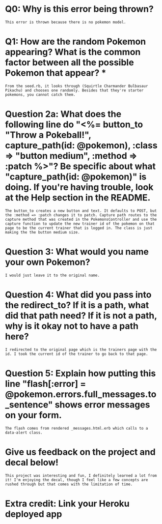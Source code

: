 # Q0: Why is this error being thrown?
    This error is thrown because there is no pokemon model. 

# Q1: How are the random Pokemon appearing? What is the common factor between all the possible Pokemon that appear? *
    From the seed.rb, it looks through (Squirtle Charmander Bulbasaur Pikachu) and chooses one randomly. Besides that they're starter pokemons, you cannot catch them.  

# Question 2a: What does the following line do "<%= button_to "Throw a Pokeball!", capture_path(id: @pokemon), :class => "button medium", :method => :patch %>"? Be specific about what "capture_path(id: @pokemon)" is doing. If you're having trouble, look at the Help section in the README.
    The button_to creates a new button and text. It defaults to POST, but the :method => :patch changes it to patch. Capture path routes to the capture method that was created in the PokemonsController and use the capture function to update the new trainer id of the pokemon on that page to be the current trainer that is logged in. The class is just making the the button medium size.

# Question 3: What would you name your own Pokemon?
    I would just leave it to the original name. 

# Question 4: What did you pass into the redirect_to? If it is a path, what did that path need? If it is not a path, why is it okay not to have a path here?
    I redirected to the original page which is the trainers page with the id. I took the current id of the trainer to go back to that page. 

# Question 5: Explain how putting this line "flash[:error] = @pokemon.errors.full_messages.to_sentence" shows error messages on your form.
    The flash comes from rendered _messages.html.erb which calls to a data-alert class. 

# Give us feedback on the project and decal below!
    This project was interesting and fun, I definitely learned a lot from it! I'm enjoying the decal, though I feel like a few concepts are rushed through but that comes with the limitation of time. 

# Extra credit: Link your Heroku deployed app
